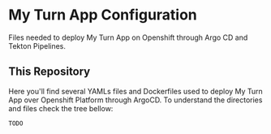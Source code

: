 # My Turn App Configuration

Files needed to deploy My Turn App on Openshift through Argo CD and Tekton Pipelines.

## This Repository

Here you'll find several YAMLs files and Dockerfiles used to deploy My Turn App over Openshift Platform through ArgoCD.
To understand the directories and files check the tree bellow:

```bash
TODO
```
